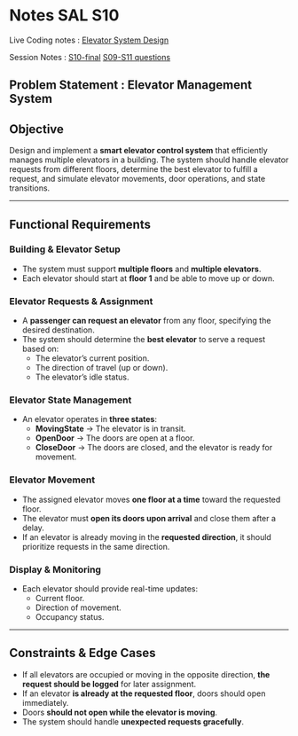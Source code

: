 # Notes SAL S10

Live Coding notes : [Elevator System Design](https://coding-platform.s3.amazonaws.com/dev/lms/tickets/b53a865d-f78a-49a6-a209-b5168bffa85e/TSIlT1PGCDBhfFun.zip)

Session Notes : [S10-final](https://coding-platform.s3.amazonaws.com/dev/lms/tickets/91652862-fe79-4c99-be82-b2206cd60e6a/abmtUrqFYbBLeoxD.png)
[S09-S11 questions](https://coding-platform.s3.amazonaws.com/dev/lms/tickets/362d6ea2-ab51-4fc0-8e38-7d3ca1954205/hADwKsAxaVYn2TnH.png)

## Problem Statement : **Elevator Management System**

## **Objective**

Design and implement a **smart elevator control system** that efficiently manages multiple elevators in a building. The system should handle elevator requests from different floors, determine the best elevator to fulfill a request, and simulate elevator movements, door operations, and state transitions.

---

## **Functional Requirements**

### **Building & Elevator Setup**

- The system must support **multiple floors** and **multiple elevators**.
- Each elevator should start at **floor 1** and be able to move up or down.

### **Elevator Requests & Assignment**

- A **passenger can request an elevator** from any floor, specifying the desired destination.
- The system should determine the **best elevator** to serve a request based on:
    - The elevator’s current position.
    - The direction of travel (up or down).
    - The elevator’s idle status.

### **Elevator State Management**

- An elevator operates in **three states**:
    - **MovingState** → The elevator is in transit.
    - **OpenDoor** → The doors are open at a floor.
    - **CloseDoor** → The doors are closed, and the elevator is ready for movement.

### **Elevator Movement**

- The assigned elevator moves **one floor at a time** toward the requested floor.
- The elevator must **open its doors upon arrival** and close them after a delay.
- If an elevator is already moving in the **requested direction**, it should prioritize requests in the same direction.

### **Display & Monitoring**

- Each elevator should provide real-time updates:
    - Current floor.
    - Direction of movement.
    - Occupancy status.

---

## **Constraints & Edge Cases**

- If all elevators are occupied or moving in the opposite direction, **the request should be logged** for later assignment.
- If an elevator **is already at the requested floor**, doors should open immediately.
- Doors **should not open while the elevator is moving**.
- The system should handle **unexpected requests gracefully**.
